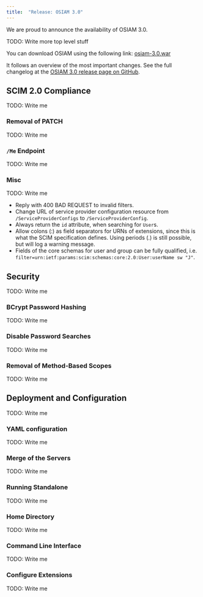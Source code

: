 ```yaml
---
title:  "Release: OSIAM 3.0"
---
```


We are proud to announce the availability of OSIAM 3.0.

TODO: Write more top level stuff

You can download OSIAM using the following link:
[osiam-3.0.war](https://github.com/osiam/osiam/releases/download/3.0/osiam-3.0.war)

It follows an overview of the most important changes.
See the full changelog at the [OSIAM 3.0 release page on GitHub](https://github.com/osiam/osiam/releases/tag/3.0).

## SCIM 2.0 Compliance

TODO: Write me

### Removal of PATCH

TODO: Write me

### `/Me` Endpoint

TODO: Write me

### Misc

TODO: Write me

- Reply with 400 BAD REQUEST to invalid filters.
- Change URL of service provider configuration resource from
  `/ServiceProviderConfigs` to `/ServiceProviderConfig`.
- Always return the `id` attribute, when searching for `User`s.
- Allow colons (:) as field separators for URNs of extensions, since this is
  what the SCIM specification defines. Using periods (.) is still possible,
  but will log a warning message.
- Fields of the core schemas for user and group can be fully qualified, i.e.
  `filter=urn:ietf:params:scim:schemas:core:2.0:User:userName sw "J"`.

## Security

TODO: Write me

### BCrypt Password Hashing

TODO: Write me

### Disable Password Searches

TODO: Write me

### Removal of Method-Based Scopes

TODO: Write me

## Deployment and Configuration

TODO: Write me

### YAML configuration

TODO: Write me

### Merge of the Servers

TODO: Write me

### Running Standalone

TODO: Write me

### Home Directory

TODO: Write me

### Command Line Interface

TODO: Write me

### Configure Extensions

TODO: Write me
